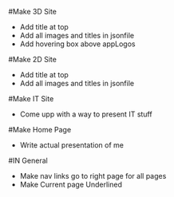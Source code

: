 #Make 3D Site
- Add title at top
- Add all images and titles in jsonfile
- Add hovering box above appLogos
	

#Make 2D Site
- Add title at top
- Add all images and titles in jsonfile


#Make IT Site
- Come upp with a way to present IT stuff


#Make Home Page
- Write actual presentation of me



#IN General 
- Make nav links go to right page for all pages
- Make Current page Underlined
